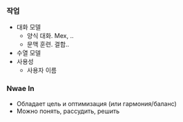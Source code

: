 ### 작업
- 대화 모델
  - 양식 대화. Mex, ..
  - 문맥 훈련. 결합..
- 수열 모델
- 사용성
  - 사용자 이름

### Nwae In
- Обладает цель и оптимизация (или гармония/баланс)
- Можно понять, рассудить, решить
